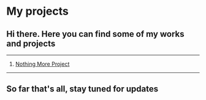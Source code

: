 # My projects
## Hi there. Here you can find some of my works and projects
---
1. [Nothing More Project](https://imflawlezz.github.io/NothingMore_Project/index.html)
---
## So far that's all, stay tuned for updates
